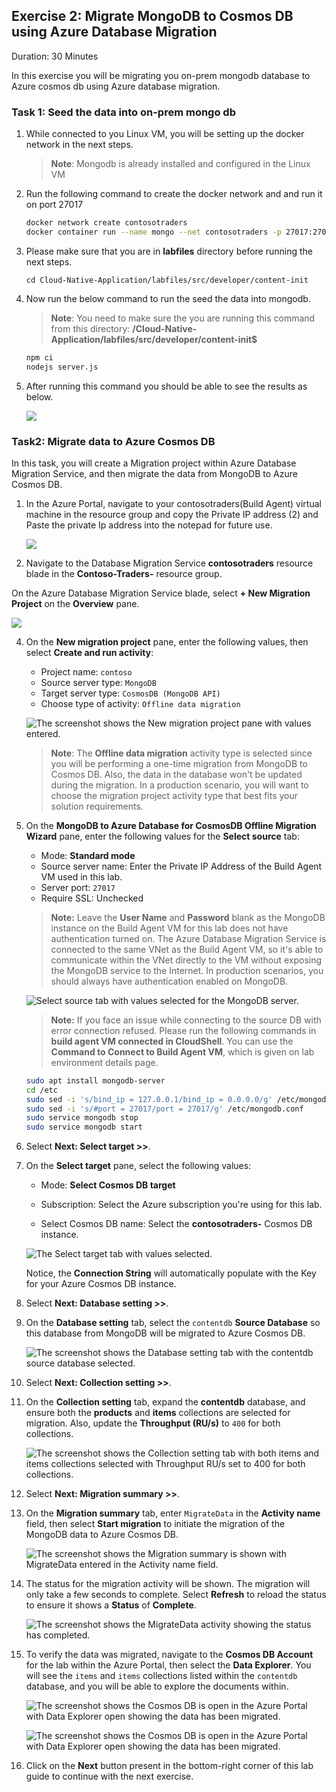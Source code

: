 ## Exercise 2: Migrate MongoDB to Cosmos DB using Azure Database Migration
  Duration: 30 Minutes
   
In this exercise you will be migrating you on-prem mongodb database to Azure cosmos db using Azure database migration.

### Task 1: Seed the data into on-prem mongo db

1. While connected to you Linux VM, you will be setting up the docker network in the next steps.
    
   >**Note**: Mongodb is already installed and configured in the Linux VM

1.  Run the following command to create the docker network and and run it on port 27017

    ```bash 
    docker network create contosotraders
    docker container run --name mongo --net contosotraders -p 27017:27017 -d mongo:4.0
    ```
1. Please make sure that you are in **labfiles** directory before running the next steps.

    ```
    cd Cloud-Native-Application/labfiles/src/developer/content-init
    ```


1. Now run the below command to run the seed the data into mongodb.
    
   >**Note**: You need to make sure the you are running this command from this directory: **/Cloud-Native-Application/labfiles/src/developer/content-init$**

    ```bash 
    npm ci
    nodejs server.js
    ```

1. After running this command you should be able to see the results as below.

   ![](media/dataimported.png)

### Task2: Migrate data to Azure Cosmos DB

In this task, you will create a Migration project within Azure Database Migration Service, and then migrate the data from MongoDB to Azure Cosmos DB.

1. In the Azure Portal, navigate to your contosotraders(Build Agent) virtual machine in the resource group and copy the Private IP address (2) and Paste the private Ip address into the notepad for future use.

    ![](media/privateip.png)

1. Navigate to the Database Migration Service **contosotraders<inject key="DeploymentID" enableCopy="false" />** resource blade in the **Contoso-Traders-<inject key="DeploymentID" enableCopy="false" />** resource group.

On the Azure Database Migration Service blade, select **+ New Migration Project** on the **Overview** pane.

   ![](media/newproject.png)

4. On the **New migration project** pane, enter the following values, then select **Create and run activity**:

    - Project name: `contoso`
    - Source server type: `MongoDB`
    - Target server type: `CosmosDB (MongoDB API)`
    - Choose type of activity: `Offline data migration`

    ![The screenshot shows the New migration project pane with values entered.](media/offlineactvity.png  "New migration project pane")

    >**Note**: The **Offline data migration** activity type is selected since you will be performing a one-time migration from MongoDB to Cosmos DB. Also, the data in the database won't be updated during the migration. In a production scenario, you will want to choose the migration project activity type that best fits your solution requirements.

5. On the **MongoDB to Azure Database for CosmosDB Offline Migration Wizard** pane, enter the following values for the **Select source** tab:

    - Mode: **Standard mode**
    - Source server name: Enter the Private IP Address of the Build Agent VM used in this lab.
    - Server port: `27017`
    - Require SSL: Unchecked

    > **Note:** Leave the **User Name** and **Password** blank as the MongoDB instance on the Build Agent VM for this lab does not have authentication turned on. The Azure Database Migration Service is connected to the same VNet as the Build Agent VM, so it's able to communicate within the VNet directly to the VM without exposing the MongoDB service to the Internet. In production scenarios, you should always have authentication enabled on MongoDB.

    ![Select source tab with values selected for the MongoDB server.](media/migrate2.png "MongoDB to Azure Database for CosmosDB - Select source")
    
    > **Note:** If you face an issue while connecting to the source DB with error connection refused. Please run the following commands in **build agent VM connected in CloudShell**. You can use the **Command to Connect to Build Agent VM**, which is given on lab environment details page.

    ```bash
    sudo apt install mongodb-server
    cd /etc
    sudo sed -i 's/bind_ip = 127.0.0.1/bind_ip = 0.0.0.0/g' /etc/mongodb.conf
    sudo sed -i 's/#port = 27017/port = 27017/g' /etc/mongodb.conf
    sudo service mongodb stop
    sudo service mongodb start
    ```
    
1. Select **Next: Select target >>**.

1. On the **Select target** pane, select the following values:

    - Mode: **Select Cosmos DB target**

    - Subscription: Select the Azure subscription you're using for this lab.

    - Select Cosmos DB name: Select the **contosotraders-<inject key="DeploymentID" enableCopy="false" />** Cosmos DB instance.

   ![The Select target tab with values selected.](media/targetmongo.png "MongoDB to Azure Database for CosmosDB - Select target")

   Notice, the **Connection String** will automatically populate with the Key for your Azure Cosmos DB instance.

1. Select **Next: Database setting >>**.

1. On the **Database setting** tab, select the `contentdb` **Source Database** so this database from MongoDB will be migrated to Azure Cosmos DB.

   ![The screenshot shows the Database setting tab with the contentdb source database selected.](media/contentdb.png "Database setting tab")

1. Select **Next: Collection setting >>**.

1. On the **Collection setting** tab, expand the **contentdb** database, and ensure both the **products** and **items** collections are selected for migration. Also, update the **Throughput (RU/s)** to `400` for both collections.

   ![The screenshot shows the Collection setting tab with both items and items collections selected with Throughput RU/s set to 400 for both collections.](media/db3.png "Throughput RU")

1. Select **Next: Migration summary >>**.

1. On the **Migration summary** tab, enter `MigrateData` in the **Activity name** field, then select **Start migration** to initiate the migration of the MongoDB data to Azure Cosmos DB.

   ![The screenshot shows the Migration summary is shown with MigrateData entered in the Activity name field.](media_prod/migratedata.png "Migration summary")

1. The status for the migration activity will be shown. The migration will only take a few seconds to complete. Select **Refresh** to reload the status to ensure it shows a **Status** of **Complete**.

   ![The screenshot shows the MigrateData activity showing the status has completed.](media_prod/completed.png "MigrateData activity completed")

1. To verify the data was migrated, navigate to the **Cosmos DB Account** for the lab within the Azure Portal, then select the **Data Explorer**. You will see the `items` and `items` collections listed within the `contentdb` database, and you will be able to explore the documents within.

   ![The screenshot shows the Cosmos DB is open in the Azure Portal with Data Explorer open showing the data has been migrated.](media/migrateditem.png "Cosmos DB is open")

   ![The screenshot shows the Cosmos DB is open in the Azure Portal with Data Explorer open showing the data has been migrated.](media/migrates2.png "Cosmos DB is open")


1. Click on the **Next** button present in the bottom-right corner of this lab guide to continue with the next exercise.

